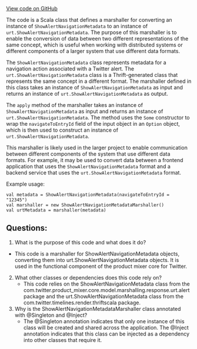 [View code on GitHub](https://github.com/misbahsy/the-algorithm/product-mixer/core/src/main/scala/com/twitter/product_mixer/core/functional_component/marshaller/response/urt/alert/ShowAlertNavigationMetadataMarshaller.scala)

The code is a Scala class that defines a marshaller for converting an instance of `ShowAlertNavigationMetadata` to an instance of `urt.ShowAlertNavigationMetadata`. The purpose of this marshaller is to enable the conversion of data between two different representations of the same concept, which is useful when working with distributed systems or different components of a larger system that use different data formats.

The `ShowAlertNavigationMetadata` class represents metadata for a navigation action associated with a Twitter alert. The `urt.ShowAlertNavigationMetadata` class is a Thrift-generated class that represents the same concept in a different format. The marshaller defined in this class takes an instance of `ShowAlertNavigationMetadata` as input and returns an instance of `urt.ShowAlertNavigationMetadata` as output.

The `apply` method of the marshaller takes an instance of `ShowAlertNavigationMetadata` as input and returns an instance of `urt.ShowAlertNavigationMetadata`. The method uses the `Some` constructor to wrap the `navigateToEntryId` field of the input object in an `Option` object, which is then used to construct an instance of `urt.ShowAlertNavigationMetadata`.

This marshaller is likely used in the larger project to enable communication between different components of the system that use different data formats. For example, it may be used to convert data between a frontend application that uses the `ShowAlertNavigationMetadata` format and a backend service that uses the `urt.ShowAlertNavigationMetadata` format. 

Example usage:

```
val metadata = ShowAlertNavigationMetadata(navigateToEntryId = "12345")
val marshaller = new ShowAlertNavigationMetadataMarshaller()
val urtMetadata = marshaller(metadata)
```
## Questions: 
 1. What is the purpose of this code and what does it do?
   - This code is a marshaller for ShowAlertNavigationMetadata objects, converting them into urt.ShowAlertNavigationMetadata objects. It is used in the functional component of the product mixer core for Twitter.
2. What other classes or dependencies does this code rely on?
   - This code relies on the ShowAlertNavigationMetadata class from the com.twitter.product_mixer.core.model.marshalling.response.urt.alert package and the urt.ShowAlertNavigationMetadata class from the com.twitter.timelines.render.thriftscala package.
3. Why is the ShowAlertNavigationMetadataMarshaller class annotated with @Singleton and @Inject?
   - The @Singleton annotation indicates that only one instance of this class will be created and shared across the application. The @Inject annotation indicates that this class can be injected as a dependency into other classes that require it.